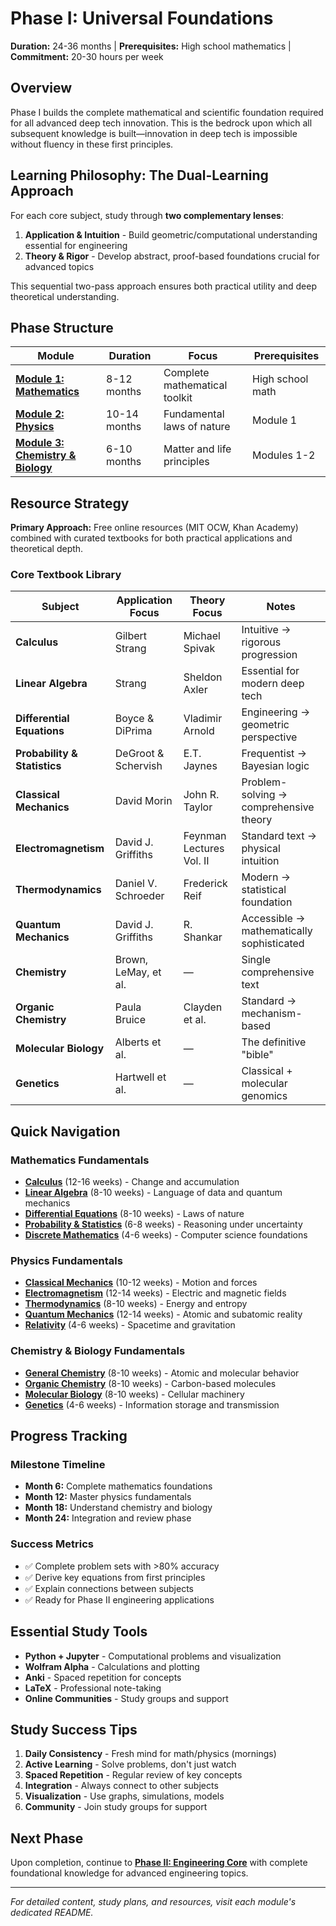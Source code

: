 # Phase I: Universal Foundations
**Duration:** 24-36 months | **Prerequisites:** High school mathematics | **Commitment:** 20-30 hours per week

## Overview

Phase I builds the complete mathematical and scientific foundation required for all advanced deep tech innovation. This is the bedrock upon which all subsequent knowledge is built—innovation in deep tech is impossible without fluency in these first principles.

## Learning Philosophy: The Dual-Learning Approach

For each core subject, study through **two complementary lenses**:
1. **Application & Intuition** - Build geometric/computational understanding essential for engineering
2. **Theory & Rigor** - Develop abstract, proof-based foundations crucial for advanced topics

This sequential two-pass approach ensures both practical utility and deep theoretical understanding.

## Phase Structure

| Module | Duration | Focus | Prerequisites |
|---------|----------|-------|---------------|
| **[Module 1: Mathematics](module-1-mathematics/)** | 8-12 months | Complete mathematical toolkit | High school math |
| **[Module 2: Physics](module-2-physics/)** | 10-14 months | Fundamental laws of nature | Module 1 |
| **[Module 3: Chemistry & Biology](module-3-chemistry-biology/)** | 6-10 months | Matter and life principles | Modules 1-2 |

## Resource Strategy

**Primary Approach:** Free online resources (MIT OCW, Khan Academy) combined with curated textbooks for both practical applications and theoretical depth.

### Core Textbook Library

| Subject | Application Focus | Theory Focus | Notes |
|---------|------------------|--------------|-------|
| **Calculus** | Gilbert Strang | Michael Spivak | Intuitive → rigorous progression |
| **Linear Algebra** | Strang | Sheldon Axler | Essential for modern deep tech |
| **Differential Equations** | Boyce & DiPrima | Vladimir Arnold | Engineering → geometric perspective |
| **Probability & Statistics** | DeGroot & Schervish | E.T. Jaynes | Frequentist → Bayesian logic |
| **Classical Mechanics** | David Morin | John R. Taylor | Problem-solving → comprehensive theory |
| **Electromagnetism** | David J. Griffiths | Feynman Lectures Vol. II | Standard text → physical intuition |
| **Thermodynamics** | Daniel V. Schroeder | Frederick Reif | Modern → statistical foundation |
| **Quantum Mechanics** | David J. Griffiths | R. Shankar | Accessible → mathematically sophisticated |
| **Chemistry** | Brown, LeMay, et al. | — | Single comprehensive text |
| **Organic Chemistry** | Paula Bruice | Clayden et al. | Standard → mechanism-based |
| **Molecular Biology** | Alberts et al. | — | The definitive "bible" |
| **Genetics** | Hartwell et al. | — | Classical + molecular genomics |

## Quick Navigation

### Mathematics Fundamentals
- **[Calculus](module-1-mathematics/#11-12-single-variable--multivariable-calculus)** (12-16 weeks) - Change and accumulation
- **[Linear Algebra](module-1-mathematics/#13-linear-algebra)** (8-10 weeks) - Language of data and quantum mechanics  
- **[Differential Equations](module-1-mathematics/#14-differential-equations-ordinary-and-partial)** (8-10 weeks) - Laws of nature
- **[Probability & Statistics](module-1-mathematics/#15-probability-and-statistics)** (6-8 weeks) - Reasoning under uncertainty
- **[Discrete Mathematics](module-1-mathematics/#16-discrete-mathematics)** (4-6 weeks) - Computer science foundations

### Physics Fundamentals  
- **[Classical Mechanics](module-2-physics/#21-classical-mechanics)** (10-12 weeks) - Motion and forces
- **[Electromagnetism](module-2-physics/#22-electricity-and-magnetism)** (12-14 weeks) - Electric and magnetic fields
- **[Thermodynamics](module-2-physics/#23-thermodynamics-and-statistical-mechanics)** (8-10 weeks) - Energy and entropy
- **[Quantum Mechanics](module-2-physics/#24-quantum-mechanics)** (12-14 weeks) - Atomic and subatomic reality
- **[Relativity](module-2-physics/#25-special-and-general-relativity)** (4-6 weeks) - Spacetime and gravitation

### Chemistry & Biology Fundamentals
- **[General Chemistry](module-3-chemistry-biology/#31-general-chemistry)** (8-10 weeks) - Atomic and molecular behavior
- **[Organic Chemistry](module-3-chemistry-biology/#32-organic-chemistry)** (8-10 weeks) - Carbon-based molecules
- **[Molecular Biology](module-3-chemistry-biology/#33-molecular-and-cell-biology)** (8-10 weeks) - Cellular machinery  
- **[Genetics](module-3-chemistry-biology/#34-genetics-and-genomics)** (4-6 weeks) - Information storage and transmission

## Progress Tracking

### Milestone Timeline
- **Month 6:** Complete mathematics foundations
- **Month 12:** Master physics fundamentals  
- **Month 18:** Understand chemistry and biology
- **Month 24:** Integration and review phase

### Success Metrics
- ✅ Complete problem sets with >80% accuracy
- ✅ Derive key equations from first principles  
- ✅ Explain connections between subjects
- ✅ Ready for Phase II engineering applications

## Essential Study Tools
- **Python + Jupyter** - Computational problems and visualization
- **Wolfram Alpha** - Calculations and plotting
- **Anki** - Spaced repetition for concepts
- **LaTeX** - Professional note-taking
- **Online Communities** - Study groups and support

## Study Success Tips
1. **Daily Consistency** - Fresh mind for math/physics (mornings)
2. **Active Learning** - Solve problems, don't just watch
3. **Spaced Repetition** - Regular review of key concepts  
4. **Integration** - Always connect to other subjects
5. **Visualization** - Use graphs, simulations, models
6. **Community** - Join study groups for support

## Next Phase
Upon completion, continue to **[Phase II: Engineering Core](../phase-2-engineering/)** with complete foundational knowledge for advanced engineering topics.

---
*For detailed content, study plans, and resources, visit each module's dedicated README.*